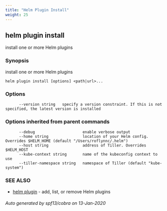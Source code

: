 ```yaml
---
title: "Helm Plugin Install"
weight: 25
---
```


## helm plugin install

install one or more Helm plugins

### Synopsis


install one or more Helm plugins

```
helm plugin install [options] <path|url>...
```

### Options

```
      --version string   specify a version constraint. If this is not specified, the latest version is installed
```

### Options inherited from parent commands

```
      --debug                     enable verbose output
      --home string               location of your Helm config. Overrides $HELM_HOME (default "/Users/roflynnc/.helm")
      --host string               address of Tiller. Overrides $HELM_HOST
      --kube-context string       name of the kubeconfig context to use
      --tiller-namespace string   namespace of Tiller (default "kube-system")
```

### SEE ALSO
* [helm plugin](helm_plugin.md)	 - add, list, or remove Helm plugins

###### Auto generated by spf13/cobra on 13-Jan-2020
